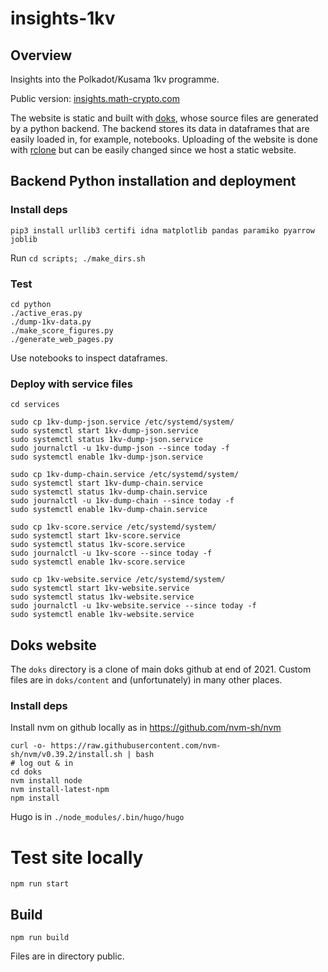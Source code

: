 # insights-1kv

## Overview
Insights into the Polkadot/Kusama 1kv programme.

Public version: [insights.math-crypto.com](https://insights.math-crypto.com/)

The website is static and built with [doks](https://getdoks.org/), whose source files are generated by a python backend. 
The backend stores its data in dataframes that are easily loaded in, for example, notebooks.
Uploading of the website is done with [rclone](https://rclone.org/) but can be easily changed since we host a static website.

## Backend Python installation and deployment

### Install deps

``pip3 install urllib3 certifi idna matplotlib pandas paramiko pyarrow joblib``

Run ``cd scripts; ./make_dirs.sh``

### Test 
```
cd python
./active_eras.py
./dump-1kv-data.py
./make_score_figures.py
./generate_web_pages.py
```
Use notebooks to inspect dataframes.

### Deploy with service files

```
cd services

sudo cp 1kv-dump-json.service /etc/systemd/system/
sudo systemctl start 1kv-dump-json.service
sudo systemctl status 1kv-dump-json.service
sudo journalctl -u 1kv-dump-json --since today -f
sudo systemctl enable 1kv-dump-json.service

sudo cp 1kv-dump-chain.service /etc/systemd/system/
sudo systemctl start 1kv-dump-chain.service
sudo systemctl status 1kv-dump-chain.service
sudo journalctl -u 1kv-dump-chain --since today -f
sudo systemctl enable 1kv-dump-chain.service

sudo cp 1kv-score.service /etc/systemd/system/
sudo systemctl start 1kv-score.service
sudo systemctl status 1kv-score.service
sudo journalctl -u 1kv-score --since today -f
sudo systemctl enable 1kv-score.service

sudo cp 1kv-website.service /etc/systemd/system/
sudo systemctl start 1kv-website.service
sudo systemctl status 1kv-website.service
sudo journalctl -u 1kv-website.service --since today -f
sudo systemctl enable 1kv-website.service
```


## Doks website

The ``doks`` directory is a clone of main doks github at end of 2021. Custom files are in ``doks/content`` and (unfortunately) in many other places.

### Install deps

Install nvm on github locally as in https://github.com/nvm-sh/nvm
```
curl -o- https://raw.githubusercontent.com/nvm-sh/nvm/v0.39.2/install.sh | bash
# log out & in
cd doks
nvm install node
nvm install-latest-npm
npm install
```
Hugo is in ``./node_modules/.bin/hugo/hugo``

# Test site locally

```
npm run start
```

## Build

```
npm run build
```

Files are in directory public.
